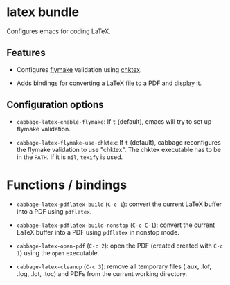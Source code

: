 # latex bundle

Configures emacs for coding LaTeX.


## Features

* Configures [flymake](http://flymake.sourceforge.net/) validation
  using [chktex](http://baruch.ev-en.org/proj/chktex/).

* Adds bindings for converting a LaTeX file to a PDF and display it.


## Configuration options

* `cabbage-latex-enable-flymake`: If `t` (default), emacs will try to
  set up flymake validation.

* `cabbage-latex-flymake-use-chktex`: If `t` (default), cabbage
  reconfigures the flymake validation to use "chktex". The chktex
  executable has to be in the `PATH`. If it is `nil`, `texify` is
  used.


# Functions / bindings

* `cabbage-latex-pdflatex-build` (`C-c 1`): convert the current LaTeX
  buffer into a PDF using `pdflatex`.

* `cabbage-latex-pdflatex-build-nonstop` (`C-c C-1`): convert the
  current LaTeX buffer into a PDF using `pdflatex` in nonstop mode.

* `cabbage-latex-open-pdf` (`C-c 2`): open the PDF (created created with
  `C-c 1`) using the `open` executable.

* `cabbage-latex-cleanup` (`C-c 3`): remove all temporary files (.aux,
  .lof, .log, .lot, .toc) and PDFs from the current working directory.
